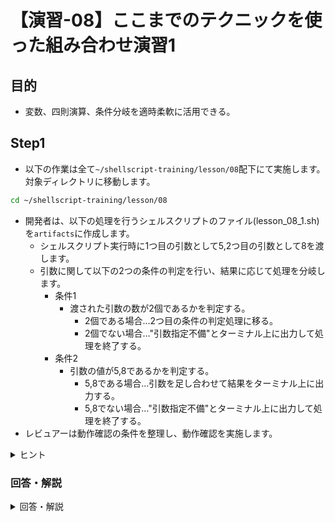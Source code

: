 # 【演習-08】ここまでのテクニックを使った組み合わせ演習1

## 目的

- 変数、四則演算、条件分岐を適時柔軟に活用できる。

## Step1

- 以下の作業は全て`~/shellscript-training/lesson/08`配下にて実施します。対象ディレクトリに移動します。

```bash
cd ~/shellscript-training/lesson/08
```

- 開発者は、以下の処理を行うシェルスクリプトのファイル(lesson_08_1.sh)を`artifacts`に作成します。  
  - シェルスクリプト実行時に1つ目の引数として5,2つ目の引数として8を渡します。
  - 引数に関して以下の2つの条件の判定を行い、結果に応じて処理を分岐します。
    - 条件1
      - 渡された引数の数が2個であるかを判定する。
        - 2個である場合…2つ目の条件の判定処理に移る。
        - 2個でない場合…"引数指定不備"とターミナル上に出力して処理を終了する。
    - 条件2
      - 引数の値が5,8であるかを判定する。
        - 5,8である場合…引数を足し合わせて結果をターミナル上に出力する。
        - 5,8でない場合…"引数指定不備"とターミナル上に出力して処理を終了する。
- レビュアーは動作確認の条件を整理し、動作確認を実施します。

<details>
<summary>ヒント</summary>
<div>

- 特殊変数を利用することでシェルスクリプト内で引数を参照できます。
- 例えば、コマンド`bash lesson_08_1.sh 5 8`という形式で実行されたシェルスクリプトの場合、特殊変数`$#`、`$1`、`$2`をechoなどで出力してみると、それぞれ`2`、`5`、`8`という値が確認できます。
- 複数条件が真である場合に処理を行いたい場合、下記のように記述することができます。
    - "条件式1 -a 条件式2"の指定方法を利用します。

``` sh
[ $# -eq 2 -a $1 -eq 5 -a $2 -eq 8 ]
```

- またはメタキャラクタ"&&"を利用することも可能です。

``` sh
[ $# -eq 2 ] && [ $1 -eq 5 ] && [ $2 -eq 8 ]
```

- なお、上記２つの指定方法は次のように混ざっていても構いません。

``` sh
[ $# -eq 2 ] && [ $1 -eq 5 -a $2 -eq 8 ]
```

</div>
</details>

### 回答・解説

<details>
<summary>回答・解説</summary>
<div>

- 以下の内容でlesson_08_1.shを作成します。

```bash
#!/bin/bash
if [ $# -eq 2 ] && [ $1 -eq 5 ] && [ $2 -eq 8 ]; then # または if [ $# -eq 2 -a $1 -eq 5 -a $2 -eq 8 ]; then
  echo $(($1 + $2))
else
  echo "引数指定不備"
fi
```

- 動作確認のケースとしては以下のような内容が確認できていると良いでしょう。
    1. 引数に何も渡さない場合 ... NG
    1. 引数に1個だけ適当な値を渡す場合 ... NG
    1. 引数に2個渡すが5、8以外の値を渡す場合 ... NG
    1. 第1引数に5を渡すが、第2引数に8以外の値を渡す場合 ... NG
    1. 第1引数に5以外を渡し、第2引数に8を渡す場合 ... NG
    1. 第1引数に5を渡し、第2引数に8を渡す場合 ... OK(13が返る)

## Step2

- 開発者は、Step1の条件2を以下の通り変更した場合のシェルスクリプト(lesson_08_2.sh)を`artifacts`に作成します。(lesson_08_1.shを複製して作成しても良い。)
- 渡された引数が数字であるかを判定します。
    - 数字である場合…引数を足し合わせて結果をターミナル上に出力する。(Step1の問題とは異なり5および8でなくても良い。)
    - 数字でない場合…"引数指定不備"とターミナル上に出力して処理を終了する。
- レビュアーは動作確認の条件を整理し、動作確認を実施します。

### 回答・解説

<details>
<summary>回答・解説</summary>
<div>

- 以下の内容でlesson_08_2.shを作成します。

```bash
#!/bin/bash
expr $1 + $2 > /dev/null 2>&1 # 計算処理を行いエラー結果は出力しない
RET=$? # exprの終了ステータスを代入する。計算結果が0以外の場合0が、計算結果が0の場合は1が代入される。

if [ $# -eq 2 ] && [ $RET -eq 0 ] || [ $RET -eq 1 ]; then
  echo $(($1 + $2))
else
  echo "引数指定不備"
fi
```

- exprコマンドを用いて計算処理させた場合の終了ステータスを利用することで式に導入した変数が正しく数値で処理できたかどうかの判定ができます。
    - 計算が正しく行えて結果が0以外の時: 0
    - 計算が正しく行えて結果が0の時: 1
    - 計算が正しく行えなかった時: 2
- この結果が返ってくるという仕様を活用し、0もしくは1の場合に計算結果を返し、それ以外は引数指定不備でNGとしています。
- `||`の記述は、異常終了時のみ後続のコマンドを実行するという動きになるため、複数の条件のどちらかが真であれば条件としてクリアになります。

- この時の動作確認のケースとしては以下が考えられます。
    1. 引数に何も渡さない場合 ... NG
    1. 引数に1個だけ適当な数値を渡す場合 ... NG
    1. 引数に2個渡すがいずれも文字列を渡す場合 ... NG
    1. 第1引数に数値を渡すが、第2引数に文字列を渡す場合 ... NG
    1. 第1引数に文字列を渡し、第2引数に数値を渡す場合 ... NG
    1. 第1引数に数値を渡し、第2引数にも数値を渡す場合 ... OK(合計値が返る)
    1. 第1引数、第2引数に0を渡す場合 ... OK(合計値0が返る)

</div>
</details>

以上。

## Advanced

- 時間の余裕があれば以下の情報も確認してみましょう。
- [Advanced](./advanced.md)

---

[演習-09のページへ](../09/basic.md)
